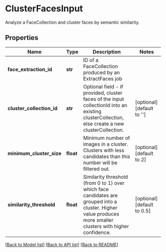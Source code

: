 # ClusterFacesInput

Analyze a FaceCollection and cluster faces by semantic similarity.
## Properties
Name | Type | Description | Notes
------------ | ------------- | ------------- | -------------
**face_extraction_id** | **str** | ID of a FaceCollection produced by an ExtractFaces job | 
**cluster_collection_id** | **str** | Optional field - if provided, cluster faces of the input collectionId into an existing clusterCollection, else create a new clusterCollection. | [optional] [default to '']
**minimum_cluster_size** | **float** | Minimum number of images in a cluster.  Clusters with less candidates than this number will be filtered out. | [optional] [default to 2]
**similarity_threshold** | **float** | Similarity threshold (from 0 to 1) over which face candidates are grouped into a cluster.  Higher value produces more smaller clusters with higher confidence. | [optional] [default to 0.5]

[[Back to Model list]](../README.md#documentation-for-models) [[Back to API list]](../README.md#documentation-for-api-endpoints) [[Back to README]](../README.md)


